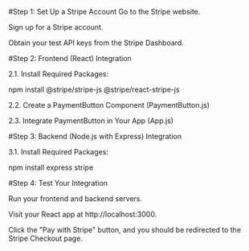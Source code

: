 #Step 1: Set Up a Stripe Account
Go to the Stripe website.

Sign up for a Stripe account.

Obtain your test API keys from the Stripe Dashboard.

#Step 2: Frontend (React) Integration

2.1. Install Required Packages:

npm install @stripe/stripe-js @stripe/react-stripe-js

2.2. Create a PaymentButton Component (PaymentButton.js)

2.3. Integrate PaymentButton in Your App (App.js)

#Step 3: Backend (Node.js with Express) Integration

3.1. Install Required Packages:

npm install express stripe

#Step 4: Test Your Integration

Run your frontend and backend servers.

Visit your React app at http://localhost:3000.

Click the "Pay with Stripe" button, and you should be redirected to the Stripe Checkout page.
